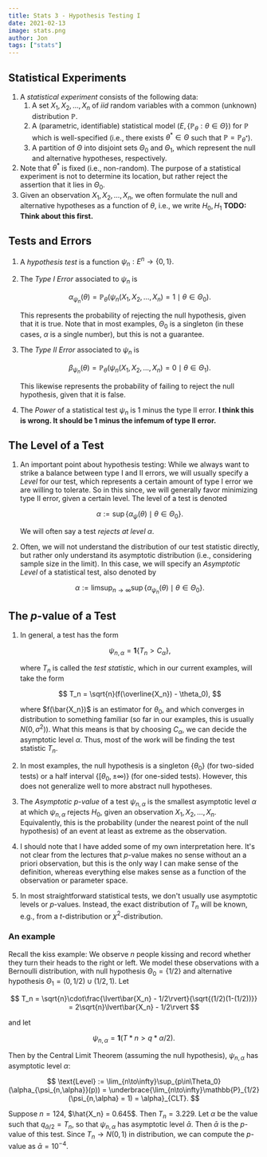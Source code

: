 ```yaml
---
title: Stats 3 - Hypothesis Testing I
date: 2021-02-13
image: stats.png
author: Jon
tags: ["stats"]
---
```


## Statistical Experiments

1. A _statistical experiment_ consists of the following data:
   1. A set $X_1, X_2, \ldots, X_n$ of _iid_ random variables with a common
      (unknown) distribution $\mathbb{P}$.
   2. A (parametric, identifiable) statistical model $(E,
       \{\mathbb{P}_\theta:\theta\in\Theta\})$ for $\mathbb{P}$ which is
      well-specified (i.e., there exists $\theta^\ast\in\Theta$ such that
      $\mathbb{P} = \mathbb{P}_{\theta^\ast}$).
   3. A partition of $\Theta$ into disjoint sets $\Theta_0$ and $\Theta_1$,
      which represent the null and alternative hypotheses, respectively.
2. Note that $\theta^\ast$ is fixed (i.e., non-random). The purpose of a
   statistical experiment is not to determine its location, but rather reject
   the assertion that it lies in $\Theta_0$.
3. Given an observation $X_1, X_2, \ldots, X_n$, we often formulate the null and
   alternative hypotheses as a function of $\theta$, i.e., we write $H_0,H_1$
   **TODO: Think about this first.**

## Tests and Errors

1. A _hypothesis test_ is a function $\psi_n: E^n \to \{0,1\}.$
2. The _Type I Error_ associated to $\psi_n$ is

   $$
   \alpha_{\psi_n}(\theta) = \mathbb{P}_\theta(\psi_n(X_1, X_2, \ldots, X_n) = 1 \mid \theta\in\Theta_0).
   $$

   This represents the probability of rejecting the null hypothesis, given that
   it is true. Note that in most examples, $\Theta_0$ is a singleton (in these
   cases, $\alpha$ is a single number), but this is not a guarantee.

3. The _Type II Error_ associated to $\psi_n$ is

   $$
   \beta_{\psi_n}(\theta) = \mathbb{P}_\theta(\psi_n(X_1, X_2, \ldots, X_n) = 0 \mid \theta\in\Theta_1).
   $$

   This likewise represents the probability of failing to reject the null
   hypothesis, given that it is false.

4. The _Power_ of a statistical test $\psi_n$ is 1 minus the type II error. **I
   think this is wrong. It should be 1 minus the infemum of type II error.**

## The Level of a Test

1. An important point about hypothesis testing: While we always want to strike a
   balance between type I and II errors, we will usually specify a _Level_ for
   our test, which represents a certain amount of type I error we are willing to
   tolerate. So in this since, we will generally favor minimizing type II
   error, given a certain level. The level of a test is denoted

   $$
   \alpha := \sup\{\alpha_\psi(\theta) \mid \theta\in \Theta_0\}.
   $$

   We will often say a test _rejects at level $\alpha$_.

2. Often, we will not understand the distribution of our test statistic
   directly, but rather only understand its asymptotic distribution (i.e.,
   considering sample size in the limit). In this case, we will specify an
   _Asymptotic Level_ of a statistical test, also denoted by

   $$
   \alpha := \limsup_{n\to\infty}\sup\{\alpha_{\psi_n}(\theta) \mid \theta\in \Theta_0\}.
   $$

## The $p$-value of a Test

1. In general, a test has the form

   $$
   \psi_{n,\alpha} = \mathbf{1}\{T_n>C_\alpha\},
   $$

   where $T_n$ is called the _test statistic_, which in our current examples,
   will take the form

   $$
   T_n = \sqrt{n}(f(\overline{X_n}) - \theta_0),
   $$

   where $f(\bar{X_n})$ is an estimator for $\theta_0$, and which converges in
   distribution to something familiar (so far in our examples, this is usually
   $N(0,\sigma^2)$). What this means is that by choosing $C_\alpha$, we can
   decide the asymptotic level $\alpha$. Thus, most of the work will be finding
   the test statistic $T_n$.

2. In most examples, the null hypothesis is a singleton $\{\theta_0\}$ (for
   two-sided tests) or a half interval $\{[\theta_0,\pm\infty)\}$ (for one-sided
   tests). However, this does not generalize well to more abstract null
   hypotheses.

3. The _Asymptotic $p$-value_ of a test $\psi_{n,\alpha}$ is the smallest
   asymptotic level $\alpha$ at which $\psi_{n,\alpha}$ rejects $H_0$, given an
   observation $X_1, X_2, \ldots, X_n$. Equivalently, this is the probability
   (under the nearest point of the null hypothesis) of an event at least as
   extreme as the observation.

4. I should note that I have added some of my own interpretation here. It's not
   clear from the lectures that $p$-value makes no sense without an a priori
   observation, but this is the only way I can make sense of the definition,
   whereas everything else makes sense as a function of the observation or
   parameter space.

5. In most straightforward statistical tests, we don't usually use asymptotic
   levels or $p$-values. Instead, the exact distribution of $T_n$ will be
   known, e.g., from a _t_-distribution or $\chi^2$-distribution.

### An example

Recall the kiss example: We observe $n$ people kissing and record whether they
turn their heads to the right or left. We model these observations with a
Bernoulli distribution, with null hypothesis $\Theta_0=\{1/2\}$ and alternative
hypothesis $\Theta_1=(0,1/2)\cup(1/2,1)$. Let

$$
T_n = \sqrt{n}\cdot\frac{\lvert\bar{X_n} - 1/2\rvert}{\sqrt{(1/2)(1-(1/2))}} =
2\sqrt{n}\lvert\bar{X_n} - 1/2\rvert
$$

and let

$$
\psi_{n,\alpha} = \mathbf{1}(T*n > q*{\alpha/2}).
$$

Then by the Central Limit Theorem (assuming the null hypothesis),
$\psi_{n,\alpha}$ has asymptotic level $\alpha$:

$$
\text{Level} := \lim_{n\to\infty}\sup_{p\in\Theta_0}(\alpha_{\psi_{n,\alpha}}(p)) =
\underbrace{\lim_{n\to\infty}\mathbb{P}_{1/2}(\psi_{n,\alpha} = 1) = \alpha}_{CLT}.
$$

Suppose $n = 124$, $\hat{X_n} = 0.645$. Then $T_n= 3.229$. Let $\alpha$ be the
value such that $q_{\bar{\alpha}/2} = T_n$, so that $\psi_{n,\alpha}$ has
asymptotic level $\bar{\alpha}$. Then $\bar{\alpha}$ is the $p$-value of this
test. Since $T_n\to N(0,1)$ in distribution, we can compute the $p$-value as
$\bar{\alpha} = 10^{-4}$.
